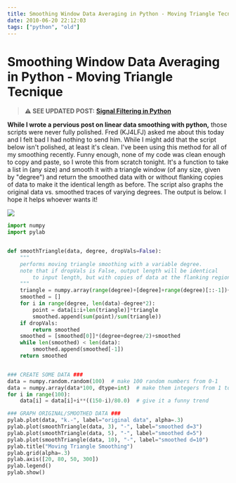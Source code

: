 ```yaml
---
title: Smoothing Window Data Averaging in Python - Moving Triangle Tecnique
date: 2010-06-20 22:12:03
tags: ["python", "old"]
---
```


# Smoothing Window Data Averaging in Python - Moving Triangle Tecnique

> **⚠️ SEE UPDATED POST:** [**Signal Filtering in Python**](https://swharden.com/blog/2020-09-23-signal-filtering-in-python/)

__While I wrote a pervious post on linear data smoothing with python,__ those scripts were never fully polished. Fred (KJ4LFJ) asked me about this today and I felt bad I had nothing to send him. While I might add that the script below isn't polished, at least it's clean. I've been using this method for all of my smoothing recently. Funny enough, none of my code was clean enough to copy and paste, so I wrote this from scratch tonight. It's a function to take a list in (any size) and smooth it with a triangle window (of any size, given by "degree") and return the smoothed data with or without flanking copies of data to make it the identical length as before. The script also graphs the original data vs. smoothed traces of varying degrees. The output is below. I hope it helps whoever wants it!

<div class="text-center">

[![](https://swharden.com/static/2010/06/20/moving-triangle-python-data-smoothing_thumb.jpg)](https://swharden.com/static/2010/06/20/moving-triangle-python-data-smoothing.png)

</div>

```python
import numpy
import pylab


def smoothTriangle(data, degree, dropVals=False):
    """
    performs moving triangle smoothing with a variable degree.
    note that if dropVals is False, output length will be identical
        to input length, but with copies of data at the flanking regions
    """
    triangle = numpy.array(range(degree)+[degree]+range(degree)[::-1])+1
    smoothed = []
    for i in range(degree, len(data)-degree*2):
        point = data[i:i+len(triangle)]*triangle
        smoothed.append(sum(point)/sum(triangle))
    if dropVals:
        return smoothed
    smoothed = [smoothed[0]]*(degree+degree/2)+smoothed
    while len(smoothed) < len(data):
        smoothed.append(smoothed[-1])
    return smoothed


### CREATE SOME DATA ###
data = numpy.random.random(100)  # make 100 random numbers from 0-1
data = numpy.array(data*100, dtype=int)  # make them integers from 1 to 100
for i in range(100):
    data[i] = data[i]+i**((150-i)/80.0)  # give it a funny trend

### GRAPH ORIGINAL/SMOOTHED DATA ###
pylab.plot(data, "k.-", label="original data", alpha=.3)
pylab.plot(smoothTriangle(data, 3), "-", label="smoothed d=3")
pylab.plot(smoothTriangle(data, 5), "-", label="smoothed d=5")
pylab.plot(smoothTriangle(data, 10), "-", label="smoothed d=10")
pylab.title("Moving Triangle Smoothing")
pylab.grid(alpha=.3)
pylab.axis([20, 80, 50, 300])
pylab.legend()
pylab.show()

```

